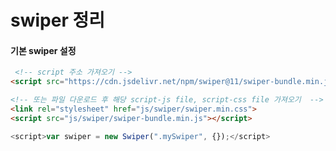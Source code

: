 # swiper 정리



#### 기본 swiper 설정
```html
 <!-- script 주소 가져오기 -->
<script src="https://cdn.jsdelivr.net/npm/swiper@11/swiper-bundle.min.js"></script>    

<!-- 또는 파일 다운로드 후 해당 script-js file, script-css file 가져오기  -->
<link rel="stylesheet" href="js/swiper/swiper.min.css">
<script src="js/swiper/swiper-bundle.min.js"></script>
```

```javascript
<script>var swiper = new Swiper(".mySwiper", {});</script>
```